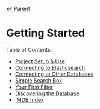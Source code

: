 ﻿[↩  Parent](../README.md)

# Getting Started

Table of Contents:
- [Project Setup & Use](getting-started/setup.md)
- [Connecting to Elasticsearch](getting-started/connecting.md)
- [Connecting to Other Databases](getting-started/connecting-other-databases.md)
- [Simple Search Box](getting-started/simple-search-box.md)
- [Your First Filter](getting-started/your-first-filter.md)
- [Discovering the Database](getting-started/discovering-the-database.md)
- [IMDB Index](getting-started/IMDB-example.md)
